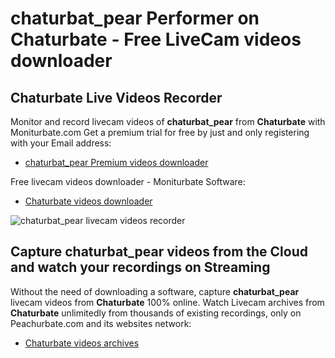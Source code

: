 # chaturbat_pear Performer on Chaturbate - Free LiveCam videos downloader

## Chaturbate Live Videos Recorder

Monitor and record livecam videos of **chaturbat_pear** from **Chaturbate** with Moniturbate.com
Get a premium trial for free by just and only registering with your Email address:
* [chaturbat_pear Premium videos downloader](https://moniturbate.com/request-demo-licence-key.html)

Free livecam videos downloader - Moniturbate Software:
* [Chaturbate videos downloader](https://moniturbate.com/moniturbate-download-software.html)

![chaturbat_pear livecam videos recorder](https://peachurnet.com/templates/moniturbate-software.png)


## Capture chaturbat_pear videos from the Cloud and watch your recordings on Streaming

Without the need of downloading a software, capture **chaturbat_pear** livecam videos from **Chaturbate** 100% online.
Watch Livecam archives from **Chaturbate** unlimitedly from thousands of existing recordings, only on Peachurbate.com and its websites network:
* [Chaturbate videos archives](https://peachurnet.com/)